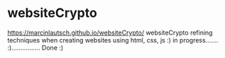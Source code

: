 # websiteCrypto
https://marcinlautsch.github.io/websiteCrypto/
websiteCrypto refining techniques when creating websites using html, css, js :) in progress....... :)................ Done :)
